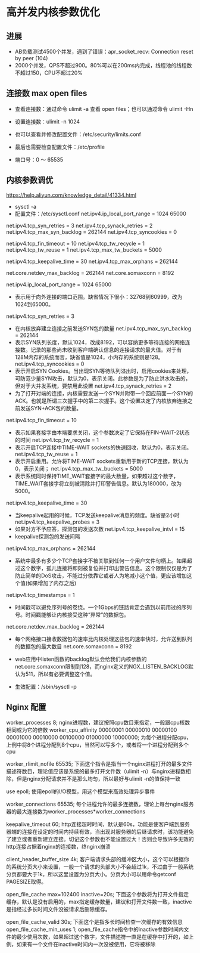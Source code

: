 # 高并发内核参数优化
## 进展
- AB负载测试4500个并发，遇到了错误：apr_socket_recv: Connection reset by peer (104)
- 2000个并发，QPS不超过900。80%可以在200ms内完成，线程池的线程数不超过150，CPU不超过20%

## 连接数 max open files
- 查看连接数：通过命令 ulimit -a 查看 open files；也可以通过命令 ulimit -Hn
- 设置连接数：ulimit -n 1024
- 也可以查看并修改配置文件：/etc/security/limits.conf
- 最后也需要检查配置文件：/etc/profile

- 端口号：0 ～ 65535

## 内核参数调优
https://help.aliyun.com/knowledge_detail/41334.html
- sysctl -a
- 配置文件：/etc/sysctl.conf
net.ipv4.ip_local_port_range = 1024 65000

net.ipv4.tcp_syn_retries = 3
net.ipv4.tcp_synack_retries = 2
net.ipv4.tcp_max_syn_backlog = 262144
net.ipv4.tcp_syncookies = 0

net.ipv4.tcp_fin_timeout = 10
net.ipv4.tcp_tw_recycle = 1 
net.ipv4.tcp_tw_reuse = 1
net.ipv4.tcp_max_tw_buckets = 5000

net.ipv4.tcp_keepalive_time = 30
net.ipv4.tcp_max_orphans = 262144

net.core.netdev_max_backlog = 262144
net.core.somaxconn = 8192


net.ipv4.ip_local_port_range = 1024 65000 
- 表示用于向外连接的端口范围。缺省情况下很小：32768到60999，改为1024到65000。

net.ipv4.tcp_syn_retries = 3 
- 在内核放弃建立连接之前发送SYN包的数量
net.ipv4.tcp_max_syn_backlog = 262144 
- 表示SYN队列长度，默认1024，改成8192，可以容纳更多等待连接的网络连接数。记录的那些尚未收到客户端确认信息的连接请求的最大值。对于有128M内存的系统而言，缺省值是1024，小内存的系统则是128。
net.ipv4.tcp_syncookies = 0 
- 表示开启SYN Cookies。当出现SYN等待队列溢出时，启用cookies来处理，可防范少量SYN攻击，默认为0，表示关闭。此参数是为了防止洪水攻击的，但对于大并发系统，要禁用此设置
net.ipv4.tcp_synack_retries = 2
- 为了打开对端的连接，内核需要发送一个SYN并附带一个回应前面一个SYN的ACK。也就是所谓三次握手中的第二次握手。这个设置决定了内核放弃连接之前发送SYN+ACK包的数量。

net.ipv4.tcp_fin_timeout = 10 
- 表示如果套接字由本端要求关闭，这个参数决定了它保持在FIN-WAIT-2状态的时间
net.ipv4.tcp_tw_recycle = 1 
- 表示开启TCP连接中TIME-WAIT sockets的快速回收，默认为0，表示关闭。
net.ipv4.tcp_tw_reuse = 1 
- 表示开启重用。允许将TIME-WAIT sockets重新用于新的TCP连接，默认为0，表示关闭；
net.ipv4.tcp_max_tw_buckets = 5000 
- 表示系统同时保持TIME_WAIT套接字的最大数量，如果超过这个数字，TIME_WAIT套接字将立刻被清除并打印警告信息。默认为180000，改为5000。

net.ipv4.tcp_keepalive_time = 30 
- 当keepalive起用的时候，TCP发送keepalive消息的频度。缺省是2小时
net.ipv4.tcp_keepalive_probes = 3
- 如果对方不予应答，探测包的发送次数
net.ipv4.tcp_keepalive_intvl = 15
- keepalive探测包的发送间隔

net.ipv4.tcp_max_orphans = 262144 
- 系统中最多有多少个TCP套接字不被关联到任何一个用户文件句柄上。如果超过这个数字，孤儿连接将即刻被复位并打印出警告信息。这个限制仅仅是为了防止简单的DoS攻击，不能过分依靠它或者人为地减小这个值，更应该增加这个值(如果增加了内存之后)

net.ipv4.tcp_timestamps = 1 
- 时间戳可以避免序列号的卷绕。一个1Gbps的链路肯定会遇到以前用过的序列号。时间戳能够让内核接受这种“异常”的数据包。

net.core.netdev_max_backlog = 262144 
- 每个网络接口接收数据包的速率比内核处理这些包的速率快时，允许送到队列的数据包的最大数目
net.core.somaxconn = 8192 
- web应用中listen函数的backlog默认会给我们内核参数的net.core.somaxconn限制到128，而nginx定义的NGX_LISTEN_BACKLOG默认为511，所以有必要调整这个值。

- 生效配置：/sbin/sysctl -p


## Nginx 配置
worker_processes 8; nginx进程数，建议按照cpu数目来指定，一般跟cpu核数相同或为它的倍数
worker_cpu_affinity 00000001 00000010 00000100 00001000 00010000 00100000 01000000 10000000; 为每个进程分配cpu，上例中将8个进程分配到8个cpu，当然可以写多个，或者将一个进程分配到多个cpu

worker_rlimit_nofile 65535; 下面这个指令是指当一个nginx进程打开的最多文件描述符数目，理论值应该是系统的最多打开文件数（ulimit -n）与nginx进程数相除，但是nginx分配请求并不是那么均匀，所以最好与ulimit -n的值保持一致

use epoll; 使用epoll的I/O模型，用这个模型来高效处理异步事件

worker_connections 65535; 每个进程允许的最多连接数，理论上每台nginx服务器的最大连接数为worker_processes*worker_connections

keepalive_timeout 60; http连接超时时间，默认是60s，功能是使客户端到服务器端的连接在设定的时间内持续有效，当出现对服务器的后继请求时，该功能避免了建立或者重新建立连接。切记这个参数也不能设置过大！否则会导致许多无效的http连接占据着nginx的连接数，终nginx崩溃

client_header_buffer_size 4k; 客户端请求头部的缓冲区大小，这个可以根据你的系统分页大小来设置，一般一个请求的头部大小不会超过1k，不过由于一般系统分页都要大于1k，所以这里设置为分页大小。分页大小可以用命令getconf PAGESIZE取得。

open_file_cache max=102400 inactive=20s; 下面这个参数将为打开文件指定缓存，默认是没有启用的，max指定缓存数量，建议和打开文件数一致，inactive是指经过多长时间文件没被请求后删除缓存。

open_file_cache_valid 30s; 下面这个是指多长时间检查一次缓存的有效信息
open_file_cache_min_uses 1; open_file_cache指令中的inactive参数时间内文件的最少使用次数，如果超过这个数字，文件描述符一直是在缓存中打开的，如上例，如果有一个文件在inactive时间内一次没被使用，它将被移除


















